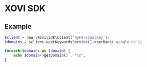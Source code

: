 # XOVI SDK

## Example

```php
$client = new \Xovi\Sdk\Client('myPersonalKey');
$domains = $client->getKeywordsService()->getRank('google.de');

foreach($domains as $domain) {
    echo $domain->getDomain() . "\n";
}
```
    
